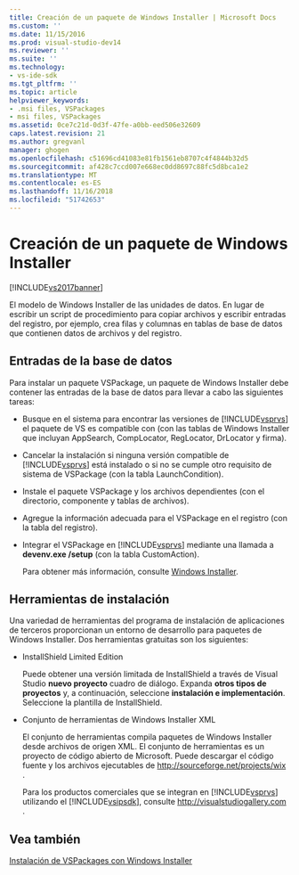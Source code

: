 ```yaml
---
title: Creación de un paquete de Windows Installer | Microsoft Docs
ms.custom: ''
ms.date: 11/15/2016
ms.prod: visual-studio-dev14
ms.reviewer: ''
ms.suite: ''
ms.technology:
- vs-ide-sdk
ms.tgt_pltfrm: ''
ms.topic: article
helpviewer_keywords:
- .msi files, VSPackages
- msi files, VSPackages
ms.assetid: 0ce7c21d-0d3f-47fe-a0bb-eed506e32609
caps.latest.revision: 21
ms.author: gregvanl
manager: ghogen
ms.openlocfilehash: c51696cd41083e81fb1561eb8707c4f4844b32d5
ms.sourcegitcommit: af428c7ccd007e668ec0dd8697c88fc5d8bca1e2
ms.translationtype: MT
ms.contentlocale: es-ES
ms.lasthandoff: 11/16/2018
ms.locfileid: "51742653"
---
```

# <a name="authoring-a-windows-installer-package"></a>Creación de un paquete de Windows Installer
[!INCLUDE[vs2017banner](../../includes/vs2017banner.md)]

El modelo de Windows Installer de las unidades de datos. En lugar de escribir un script de procedimiento para copiar archivos y escribir entradas del registro, por ejemplo, crea filas y columnas en tablas de base de datos que contienen datos de archivos y del registro.  
  
## <a name="database-entries"></a>Entradas de la base de datos  
 Para instalar un paquete VSPackage, un paquete de Windows Installer debe contener las entradas de la base de datos para llevar a cabo las siguientes tareas:  
  
- Busque en el sistema para encontrar las versiones de [!INCLUDE[vsprvs](../../includes/vsprvs-md.md)] el paquete de VS es compatible con (con las tablas de Windows Installer que incluyan AppSearch, CompLocator, RegLocator, DrLocator y firma).  
  
- Cancelar la instalación si ninguna versión compatible de [!INCLUDE[vsprvs](../../includes/vsprvs-md.md)] está instalado o si no se cumple otro requisito de sistema de VSPackage (con la tabla LaunchCondition).  
  
- Instale el paquete VSPackage y los archivos dependientes (con el directorio, componente y tablas de archivos).  
  
- Agregue la información adecuada para el VSPackage en el registro (con la tabla del registro).  
  
- Integrar el VSPackage en [!INCLUDE[vsprvs](../../includes/vsprvs-md.md)] mediante una llamada a **devenv.exe /setup** (con la tabla CustomAction).  
  
  Para obtener más información, consulte [Windows Installer](http://msdn.microsoft.com/library/cc185688\(VS.85\).aspx).  
  
## <a name="setup-tools"></a>Herramientas de instalación  
 Una variedad de herramientas del programa de instalación de aplicaciones de terceros proporcionan un entorno de desarrollo para paquetes de Windows Installer. Dos herramientas gratuitas son los siguientes:  
  
- InstallShield Limited Edition  
  
   Puede obtener una versión limitada de InstallShield a través de Visual Studio **nuevo proyecto** cuadro de diálogo. Expanda **otros tipos de proyectos** y, a continuación, seleccione **instalación e implementación**. Seleccione la plantilla de InstallShield.  
  
- Conjunto de herramientas de Windows Installer XML  
  
   El conjunto de herramientas compila paquetes de Windows Installer desde archivos de origen XML. El conjunto de herramientas es un proyecto de código abierto de Microsoft. Puede descargar el código fuente y los archivos ejecutables de [ http://sourceforge.net/projects/wix ](http://sourceforge.net/projects/wix).  
  
  Para los productos comerciales que se integran en [!INCLUDE[vsprvs](../../includes/vsprvs-md.md)] utilizando el [!INCLUDE[vsipsdk](../../includes/vsipsdk-md.md)], consulte [ http://visualstudiogallery.com ](http://visualstudiogallery.com/).  
  
## <a name="see-also"></a>Vea también  
 [Instalación de VSPackages con Windows Installer](../../extensibility/internals/installing-vspackages-with-windows-installer.md)

